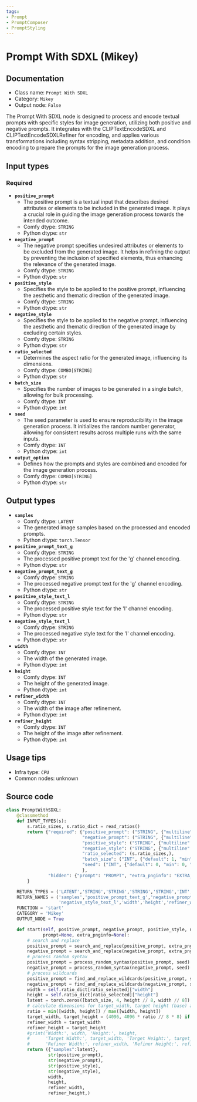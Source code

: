```yaml
---
tags:
- Prompt
- PromptComposer
- PromptStyling
---
```


# Prompt With SDXL (Mikey)
## Documentation
- Class name: `Prompt With SDXL`
- Category: `Mikey`
- Output node: `False`

The Prompt With SDXL node is designed to process and encode textual prompts with specific styles for image generation, utilizing both positive and negative prompts. It integrates with the CLIPTextEncodeSDXL and CLIPTextEncodeSDXLRefiner for encoding, and applies various transformations including syntax stripping, metadata addition, and condition encoding to prepare the prompts for the image generation process.
## Input types
### Required
- **`positive_prompt`**
    - The positive prompt is a textual input that describes desired attributes or elements to be included in the generated image. It plays a crucial role in guiding the image generation process towards the intended outcome.
    - Comfy dtype: `STRING`
    - Python dtype: `str`
- **`negative_prompt`**
    - The negative prompt specifies undesired attributes or elements to be excluded from the generated image. It helps in refining the output by preventing the inclusion of specified elements, thus enhancing the relevance of the generated image.
    - Comfy dtype: `STRING`
    - Python dtype: `str`
- **`positive_style`**
    - Specifies the style to be applied to the positive prompt, influencing the aesthetic and thematic direction of the generated image.
    - Comfy dtype: `STRING`
    - Python dtype: `str`
- **`negative_style`**
    - Specifies the style to be applied to the negative prompt, influencing the aesthetic and thematic direction of the generated image by excluding certain styles.
    - Comfy dtype: `STRING`
    - Python dtype: `str`
- **`ratio_selected`**
    - Determines the aspect ratio for the generated image, influencing its dimensions.
    - Comfy dtype: `COMBO[STRING]`
    - Python dtype: `str`
- **`batch_size`**
    - Specifies the number of images to be generated in a single batch, allowing for bulk processing.
    - Comfy dtype: `INT`
    - Python dtype: `int`
- **`seed`**
    - The seed parameter is used to ensure reproducibility in the image generation process. It initializes the random number generator, allowing for consistent results across multiple runs with the same inputs.
    - Comfy dtype: `INT`
    - Python dtype: `int`
- **`output_option`**
    - Defines how the prompts and styles are combined and encoded for the image generation process.
    - Comfy dtype: `COMBO[STRING]`
    - Python dtype: `str`
## Output types
- **`samples`**
    - Comfy dtype: `LATENT`
    - The generated image samples based on the processed and encoded prompts.
    - Python dtype: `torch.Tensor`
- **`positive_prompt_text_g`**
    - Comfy dtype: `STRING`
    - The processed positive prompt text for the 'g' channel encoding.
    - Python dtype: `str`
- **`negative_prompt_text_g`**
    - Comfy dtype: `STRING`
    - The processed negative prompt text for the 'g' channel encoding.
    - Python dtype: `str`
- **`positive_style_text_l`**
    - Comfy dtype: `STRING`
    - The processed positive style text for the 'l' channel encoding.
    - Python dtype: `str`
- **`negative_style_text_l`**
    - Comfy dtype: `STRING`
    - The processed negative style text for the 'l' channel encoding.
    - Python dtype: `str`
- **`width`**
    - Comfy dtype: `INT`
    - The width of the generated image.
    - Python dtype: `int`
- **`height`**
    - Comfy dtype: `INT`
    - The height of the generated image.
    - Python dtype: `int`
- **`refiner_width`**
    - Comfy dtype: `INT`
    - The width of the image after refinement.
    - Python dtype: `int`
- **`refiner_height`**
    - Comfy dtype: `INT`
    - The height of the image after refinement.
    - Python dtype: `int`
## Usage tips
- Infra type: `CPU`
- Common nodes: unknown


## Source code
```python
class PromptWithSDXL:
    @classmethod
    def INPUT_TYPES(s):
        s.ratio_sizes, s.ratio_dict = read_ratios()
        return {"required": {"positive_prompt": ("STRING", {"multiline": True, 'default': 'Positive Prompt'}),
                             "negative_prompt": ("STRING", {"multiline": True, 'default': 'Negative Prompt'}),
                             "positive_style": ("STRING", {"multiline": True, 'default': 'Positive Style'}),
                             "negative_style": ("STRING", {"multiline": True, 'default': 'Negative Style'}),
                             "ratio_selected": (s.ratio_sizes,),
                             "batch_size": ("INT", {"default": 1, "min": 1, "max": 64}),
                             "seed": ("INT", {"default": 0, "min": 0, "max": 0xffffffffffffffff})
                             },
                "hidden": {"prompt": "PROMPT", "extra_pnginfo": "EXTRA_PNGINFO"},
        }

    RETURN_TYPES = ('LATENT','STRING','STRING','STRING','STRING','INT','INT','INT','INT',)
    RETURN_NAMES = ('samples','positive_prompt_text_g','negative_prompt_text_g','positive_style_text_l',
                    'negative_style_text_l','width','height','refiner_width','refiner_height',)
    FUNCTION = 'start'
    CATEGORY = 'Mikey'
    OUTPUT_NODE = True

    def start(self, positive_prompt, negative_prompt, positive_style, negative_style, ratio_selected, batch_size, seed,
              prompt=None, extra_pnginfo=None):
        # search and replace
        positive_prompt = search_and_replace(positive_prompt, extra_pnginfo, prompt)
        negative_prompt = search_and_replace(negative_prompt, extra_pnginfo, prompt)
        # process random syntax
        positive_prompt = process_random_syntax(positive_prompt, seed)
        negative_prompt = process_random_syntax(negative_prompt, seed)
        # process wildcards
        positive_prompt = find_and_replace_wildcards(positive_prompt, seed)
        negative_prompt = find_and_replace_wildcards(negative_prompt, seed)
        width = self.ratio_dict[ratio_selected]["width"]
        height = self.ratio_dict[ratio_selected]["height"]
        latent = torch.zeros([batch_size, 4, height // 8, width // 8])
        # calculate dimensions for target_width, target height (base) and refiner_width, refiner_height (refiner)
        ratio = min([width, height]) / max([width, height])
        target_width, target_height = (4096, 4096 * ratio // 8 * 8) if width > height else (4096 * ratio // 8 * 8, 4096)
        refiner_width = target_width
        refiner_height = target_height
        #print('Width:', width, 'Height:', height,
        #      'Target Width:', target_width, 'Target Height:', target_height,
        #      'Refiner Width:', refiner_width, 'Refiner Height:', refiner_height)
        return ({"samples":latent},
                str(positive_prompt),
                str(negative_prompt),
                str(positive_style),
                str(negative_style),
                width,
                height,
                refiner_width,
                refiner_height,)

```
